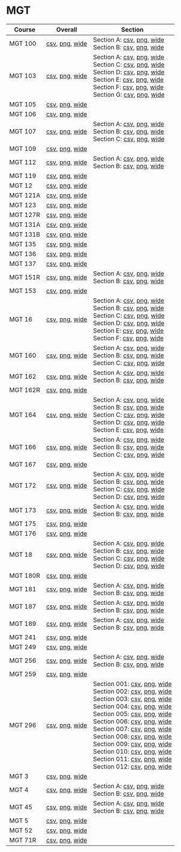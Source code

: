 # MGT

| Course | Overall | Section |
| ------ | ------- | ------- |
| MGT 100 | [csv](https://github.com/UCSD-Historical-Enrollment-Data/2025Winter/blob/main/overall/MGT%20100.csv), [png](https://raw.githubusercontent.com/UCSD-Historical-Enrollment-Data/2025Winter/main/plot_overall/MGT%20100.png), [wide](https://raw.githubusercontent.com/UCSD-Historical-Enrollment-Data/2025Winter/main/plot_overall_wide/MGT%20100.png) | Section A: [csv](https://github.com/UCSD-Historical-Enrollment-Data/2025Winter/blob/main/section/MGT%20100_A.csv), [png](https://raw.githubusercontent.com/UCSD-Historical-Enrollment-Data/2025Winter/main/plot_section/MGT%20100_A.png), [wide](https://raw.githubusercontent.com/UCSD-Historical-Enrollment-Data/2025Winter/main/plot_section_wide/MGT%20100_A.png)<br>Section B: [csv](https://github.com/UCSD-Historical-Enrollment-Data/2025Winter/blob/main/section/MGT%20100_B.csv), [png](https://raw.githubusercontent.com/UCSD-Historical-Enrollment-Data/2025Winter/main/plot_section/MGT%20100_B.png), [wide](https://raw.githubusercontent.com/UCSD-Historical-Enrollment-Data/2025Winter/main/plot_section_wide/MGT%20100_B.png) |
| MGT 103 | [csv](https://github.com/UCSD-Historical-Enrollment-Data/2025Winter/blob/main/overall/MGT%20103.csv), [png](https://raw.githubusercontent.com/UCSD-Historical-Enrollment-Data/2025Winter/main/plot_overall/MGT%20103.png), [wide](https://raw.githubusercontent.com/UCSD-Historical-Enrollment-Data/2025Winter/main/plot_overall_wide/MGT%20103.png) | Section A: [csv](https://github.com/UCSD-Historical-Enrollment-Data/2025Winter/blob/main/section/MGT%20103_A.csv), [png](https://raw.githubusercontent.com/UCSD-Historical-Enrollment-Data/2025Winter/main/plot_section/MGT%20103_A.png), [wide](https://raw.githubusercontent.com/UCSD-Historical-Enrollment-Data/2025Winter/main/plot_section_wide/MGT%20103_A.png)<br>Section C: [csv](https://github.com/UCSD-Historical-Enrollment-Data/2025Winter/blob/main/section/MGT%20103_C.csv), [png](https://raw.githubusercontent.com/UCSD-Historical-Enrollment-Data/2025Winter/main/plot_section/MGT%20103_C.png), [wide](https://raw.githubusercontent.com/UCSD-Historical-Enrollment-Data/2025Winter/main/plot_section_wide/MGT%20103_C.png)<br>Section D: [csv](https://github.com/UCSD-Historical-Enrollment-Data/2025Winter/blob/main/section/MGT%20103_D.csv), [png](https://raw.githubusercontent.com/UCSD-Historical-Enrollment-Data/2025Winter/main/plot_section/MGT%20103_D.png), [wide](https://raw.githubusercontent.com/UCSD-Historical-Enrollment-Data/2025Winter/main/plot_section_wide/MGT%20103_D.png)<br>Section E: [csv](https://github.com/UCSD-Historical-Enrollment-Data/2025Winter/blob/main/section/MGT%20103_E.csv), [png](https://raw.githubusercontent.com/UCSD-Historical-Enrollment-Data/2025Winter/main/plot_section/MGT%20103_E.png), [wide](https://raw.githubusercontent.com/UCSD-Historical-Enrollment-Data/2025Winter/main/plot_section_wide/MGT%20103_E.png)<br>Section F: [csv](https://github.com/UCSD-Historical-Enrollment-Data/2025Winter/blob/main/section/MGT%20103_F.csv), [png](https://raw.githubusercontent.com/UCSD-Historical-Enrollment-Data/2025Winter/main/plot_section/MGT%20103_F.png), [wide](https://raw.githubusercontent.com/UCSD-Historical-Enrollment-Data/2025Winter/main/plot_section_wide/MGT%20103_F.png)<br>Section G: [csv](https://github.com/UCSD-Historical-Enrollment-Data/2025Winter/blob/main/section/MGT%20103_G.csv), [png](https://raw.githubusercontent.com/UCSD-Historical-Enrollment-Data/2025Winter/main/plot_section/MGT%20103_G.png), [wide](https://raw.githubusercontent.com/UCSD-Historical-Enrollment-Data/2025Winter/main/plot_section_wide/MGT%20103_G.png) |
| MGT 105 | [csv](https://github.com/UCSD-Historical-Enrollment-Data/2025Winter/blob/main/overall/MGT%20105.csv), [png](https://raw.githubusercontent.com/UCSD-Historical-Enrollment-Data/2025Winter/main/plot_overall/MGT%20105.png), [wide](https://raw.githubusercontent.com/UCSD-Historical-Enrollment-Data/2025Winter/main/plot_overall_wide/MGT%20105.png) |  |
| MGT 106 | [csv](https://github.com/UCSD-Historical-Enrollment-Data/2025Winter/blob/main/overall/MGT%20106.csv), [png](https://raw.githubusercontent.com/UCSD-Historical-Enrollment-Data/2025Winter/main/plot_overall/MGT%20106.png), [wide](https://raw.githubusercontent.com/UCSD-Historical-Enrollment-Data/2025Winter/main/plot_overall_wide/MGT%20106.png) |  |
| MGT 107 | [csv](https://github.com/UCSD-Historical-Enrollment-Data/2025Winter/blob/main/overall/MGT%20107.csv), [png](https://raw.githubusercontent.com/UCSD-Historical-Enrollment-Data/2025Winter/main/plot_overall/MGT%20107.png), [wide](https://raw.githubusercontent.com/UCSD-Historical-Enrollment-Data/2025Winter/main/plot_overall_wide/MGT%20107.png) | Section A: [csv](https://github.com/UCSD-Historical-Enrollment-Data/2025Winter/blob/main/section/MGT%20107_A.csv), [png](https://raw.githubusercontent.com/UCSD-Historical-Enrollment-Data/2025Winter/main/plot_section/MGT%20107_A.png), [wide](https://raw.githubusercontent.com/UCSD-Historical-Enrollment-Data/2025Winter/main/plot_section_wide/MGT%20107_A.png)<br>Section B: [csv](https://github.com/UCSD-Historical-Enrollment-Data/2025Winter/blob/main/section/MGT%20107_B.csv), [png](https://raw.githubusercontent.com/UCSD-Historical-Enrollment-Data/2025Winter/main/plot_section/MGT%20107_B.png), [wide](https://raw.githubusercontent.com/UCSD-Historical-Enrollment-Data/2025Winter/main/plot_section_wide/MGT%20107_B.png)<br>Section C: [csv](https://github.com/UCSD-Historical-Enrollment-Data/2025Winter/blob/main/section/MGT%20107_C.csv), [png](https://raw.githubusercontent.com/UCSD-Historical-Enrollment-Data/2025Winter/main/plot_section/MGT%20107_C.png), [wide](https://raw.githubusercontent.com/UCSD-Historical-Enrollment-Data/2025Winter/main/plot_section_wide/MGT%20107_C.png) |
| MGT 109 | [csv](https://github.com/UCSD-Historical-Enrollment-Data/2025Winter/blob/main/overall/MGT%20109.csv), [png](https://raw.githubusercontent.com/UCSD-Historical-Enrollment-Data/2025Winter/main/plot_overall/MGT%20109.png), [wide](https://raw.githubusercontent.com/UCSD-Historical-Enrollment-Data/2025Winter/main/plot_overall_wide/MGT%20109.png) |  |
| MGT 112 | [csv](https://github.com/UCSD-Historical-Enrollment-Data/2025Winter/blob/main/overall/MGT%20112.csv), [png](https://raw.githubusercontent.com/UCSD-Historical-Enrollment-Data/2025Winter/main/plot_overall/MGT%20112.png), [wide](https://raw.githubusercontent.com/UCSD-Historical-Enrollment-Data/2025Winter/main/plot_overall_wide/MGT%20112.png) | Section A: [csv](https://github.com/UCSD-Historical-Enrollment-Data/2025Winter/blob/main/section/MGT%20112_A.csv), [png](https://raw.githubusercontent.com/UCSD-Historical-Enrollment-Data/2025Winter/main/plot_section/MGT%20112_A.png), [wide](https://raw.githubusercontent.com/UCSD-Historical-Enrollment-Data/2025Winter/main/plot_section_wide/MGT%20112_A.png)<br>Section B: [csv](https://github.com/UCSD-Historical-Enrollment-Data/2025Winter/blob/main/section/MGT%20112_B.csv), [png](https://raw.githubusercontent.com/UCSD-Historical-Enrollment-Data/2025Winter/main/plot_section/MGT%20112_B.png), [wide](https://raw.githubusercontent.com/UCSD-Historical-Enrollment-Data/2025Winter/main/plot_section_wide/MGT%20112_B.png) |
| MGT 119 | [csv](https://github.com/UCSD-Historical-Enrollment-Data/2025Winter/blob/main/overall/MGT%20119.csv), [png](https://raw.githubusercontent.com/UCSD-Historical-Enrollment-Data/2025Winter/main/plot_overall/MGT%20119.png), [wide](https://raw.githubusercontent.com/UCSD-Historical-Enrollment-Data/2025Winter/main/plot_overall_wide/MGT%20119.png) |  |
| MGT 12 | [csv](https://github.com/UCSD-Historical-Enrollment-Data/2025Winter/blob/main/overall/MGT%2012.csv), [png](https://raw.githubusercontent.com/UCSD-Historical-Enrollment-Data/2025Winter/main/plot_overall/MGT%2012.png), [wide](https://raw.githubusercontent.com/UCSD-Historical-Enrollment-Data/2025Winter/main/plot_overall_wide/MGT%2012.png) |  |
| MGT 121A | [csv](https://github.com/UCSD-Historical-Enrollment-Data/2025Winter/blob/main/overall/MGT%20121A.csv), [png](https://raw.githubusercontent.com/UCSD-Historical-Enrollment-Data/2025Winter/main/plot_overall/MGT%20121A.png), [wide](https://raw.githubusercontent.com/UCSD-Historical-Enrollment-Data/2025Winter/main/plot_overall_wide/MGT%20121A.png) |  |
| MGT 123 | [csv](https://github.com/UCSD-Historical-Enrollment-Data/2025Winter/blob/main/overall/MGT%20123.csv), [png](https://raw.githubusercontent.com/UCSD-Historical-Enrollment-Data/2025Winter/main/plot_overall/MGT%20123.png), [wide](https://raw.githubusercontent.com/UCSD-Historical-Enrollment-Data/2025Winter/main/plot_overall_wide/MGT%20123.png) |  |
| MGT 127R | [csv](https://github.com/UCSD-Historical-Enrollment-Data/2025Winter/blob/main/overall/MGT%20127R.csv), [png](https://raw.githubusercontent.com/UCSD-Historical-Enrollment-Data/2025Winter/main/plot_overall/MGT%20127R.png), [wide](https://raw.githubusercontent.com/UCSD-Historical-Enrollment-Data/2025Winter/main/plot_overall_wide/MGT%20127R.png) |  |
| MGT 131A | [csv](https://github.com/UCSD-Historical-Enrollment-Data/2025Winter/blob/main/overall/MGT%20131A.csv), [png](https://raw.githubusercontent.com/UCSD-Historical-Enrollment-Data/2025Winter/main/plot_overall/MGT%20131A.png), [wide](https://raw.githubusercontent.com/UCSD-Historical-Enrollment-Data/2025Winter/main/plot_overall_wide/MGT%20131A.png) |  |
| MGT 131B | [csv](https://github.com/UCSD-Historical-Enrollment-Data/2025Winter/blob/main/overall/MGT%20131B.csv), [png](https://raw.githubusercontent.com/UCSD-Historical-Enrollment-Data/2025Winter/main/plot_overall/MGT%20131B.png), [wide](https://raw.githubusercontent.com/UCSD-Historical-Enrollment-Data/2025Winter/main/plot_overall_wide/MGT%20131B.png) |  |
| MGT 135 | [csv](https://github.com/UCSD-Historical-Enrollment-Data/2025Winter/blob/main/overall/MGT%20135.csv), [png](https://raw.githubusercontent.com/UCSD-Historical-Enrollment-Data/2025Winter/main/plot_overall/MGT%20135.png), [wide](https://raw.githubusercontent.com/UCSD-Historical-Enrollment-Data/2025Winter/main/plot_overall_wide/MGT%20135.png) |  |
| MGT 136 | [csv](https://github.com/UCSD-Historical-Enrollment-Data/2025Winter/blob/main/overall/MGT%20136.csv), [png](https://raw.githubusercontent.com/UCSD-Historical-Enrollment-Data/2025Winter/main/plot_overall/MGT%20136.png), [wide](https://raw.githubusercontent.com/UCSD-Historical-Enrollment-Data/2025Winter/main/plot_overall_wide/MGT%20136.png) |  |
| MGT 137 | [csv](https://github.com/UCSD-Historical-Enrollment-Data/2025Winter/blob/main/overall/MGT%20137.csv), [png](https://raw.githubusercontent.com/UCSD-Historical-Enrollment-Data/2025Winter/main/plot_overall/MGT%20137.png), [wide](https://raw.githubusercontent.com/UCSD-Historical-Enrollment-Data/2025Winter/main/plot_overall_wide/MGT%20137.png) |  |
| MGT 151R | [csv](https://github.com/UCSD-Historical-Enrollment-Data/2025Winter/blob/main/overall/MGT%20151R.csv), [png](https://raw.githubusercontent.com/UCSD-Historical-Enrollment-Data/2025Winter/main/plot_overall/MGT%20151R.png), [wide](https://raw.githubusercontent.com/UCSD-Historical-Enrollment-Data/2025Winter/main/plot_overall_wide/MGT%20151R.png) | Section A: [csv](https://github.com/UCSD-Historical-Enrollment-Data/2025Winter/blob/main/section/MGT%20151R_A.csv), [png](https://raw.githubusercontent.com/UCSD-Historical-Enrollment-Data/2025Winter/main/plot_section/MGT%20151R_A.png), [wide](https://raw.githubusercontent.com/UCSD-Historical-Enrollment-Data/2025Winter/main/plot_section_wide/MGT%20151R_A.png)<br>Section B: [csv](https://github.com/UCSD-Historical-Enrollment-Data/2025Winter/blob/main/section/MGT%20151R_B.csv), [png](https://raw.githubusercontent.com/UCSD-Historical-Enrollment-Data/2025Winter/main/plot_section/MGT%20151R_B.png), [wide](https://raw.githubusercontent.com/UCSD-Historical-Enrollment-Data/2025Winter/main/plot_section_wide/MGT%20151R_B.png) |
| MGT 153 | [csv](https://github.com/UCSD-Historical-Enrollment-Data/2025Winter/blob/main/overall/MGT%20153.csv), [png](https://raw.githubusercontent.com/UCSD-Historical-Enrollment-Data/2025Winter/main/plot_overall/MGT%20153.png), [wide](https://raw.githubusercontent.com/UCSD-Historical-Enrollment-Data/2025Winter/main/plot_overall_wide/MGT%20153.png) |  |
| MGT 16 | [csv](https://github.com/UCSD-Historical-Enrollment-Data/2025Winter/blob/main/overall/MGT%2016.csv), [png](https://raw.githubusercontent.com/UCSD-Historical-Enrollment-Data/2025Winter/main/plot_overall/MGT%2016.png), [wide](https://raw.githubusercontent.com/UCSD-Historical-Enrollment-Data/2025Winter/main/plot_overall_wide/MGT%2016.png) | Section A: [csv](https://github.com/UCSD-Historical-Enrollment-Data/2025Winter/blob/main/section/MGT%2016_A.csv), [png](https://raw.githubusercontent.com/UCSD-Historical-Enrollment-Data/2025Winter/main/plot_section/MGT%2016_A.png), [wide](https://raw.githubusercontent.com/UCSD-Historical-Enrollment-Data/2025Winter/main/plot_section_wide/MGT%2016_A.png)<br>Section B: [csv](https://github.com/UCSD-Historical-Enrollment-Data/2025Winter/blob/main/section/MGT%2016_B.csv), [png](https://raw.githubusercontent.com/UCSD-Historical-Enrollment-Data/2025Winter/main/plot_section/MGT%2016_B.png), [wide](https://raw.githubusercontent.com/UCSD-Historical-Enrollment-Data/2025Winter/main/plot_section_wide/MGT%2016_B.png)<br>Section C: [csv](https://github.com/UCSD-Historical-Enrollment-Data/2025Winter/blob/main/section/MGT%2016_C.csv), [png](https://raw.githubusercontent.com/UCSD-Historical-Enrollment-Data/2025Winter/main/plot_section/MGT%2016_C.png), [wide](https://raw.githubusercontent.com/UCSD-Historical-Enrollment-Data/2025Winter/main/plot_section_wide/MGT%2016_C.png)<br>Section D: [csv](https://github.com/UCSD-Historical-Enrollment-Data/2025Winter/blob/main/section/MGT%2016_D.csv), [png](https://raw.githubusercontent.com/UCSD-Historical-Enrollment-Data/2025Winter/main/plot_section/MGT%2016_D.png), [wide](https://raw.githubusercontent.com/UCSD-Historical-Enrollment-Data/2025Winter/main/plot_section_wide/MGT%2016_D.png)<br>Section E: [csv](https://github.com/UCSD-Historical-Enrollment-Data/2025Winter/blob/main/section/MGT%2016_E.csv), [png](https://raw.githubusercontent.com/UCSD-Historical-Enrollment-Data/2025Winter/main/plot_section/MGT%2016_E.png), [wide](https://raw.githubusercontent.com/UCSD-Historical-Enrollment-Data/2025Winter/main/plot_section_wide/MGT%2016_E.png)<br>Section F: [csv](https://github.com/UCSD-Historical-Enrollment-Data/2025Winter/blob/main/section/MGT%2016_F.csv), [png](https://raw.githubusercontent.com/UCSD-Historical-Enrollment-Data/2025Winter/main/plot_section/MGT%2016_F.png), [wide](https://raw.githubusercontent.com/UCSD-Historical-Enrollment-Data/2025Winter/main/plot_section_wide/MGT%2016_F.png) |
| MGT 160 | [csv](https://github.com/UCSD-Historical-Enrollment-Data/2025Winter/blob/main/overall/MGT%20160.csv), [png](https://raw.githubusercontent.com/UCSD-Historical-Enrollment-Data/2025Winter/main/plot_overall/MGT%20160.png), [wide](https://raw.githubusercontent.com/UCSD-Historical-Enrollment-Data/2025Winter/main/plot_overall_wide/MGT%20160.png) | Section A: [csv](https://github.com/UCSD-Historical-Enrollment-Data/2025Winter/blob/main/section/MGT%20160_A.csv), [png](https://raw.githubusercontent.com/UCSD-Historical-Enrollment-Data/2025Winter/main/plot_section/MGT%20160_A.png), [wide](https://raw.githubusercontent.com/UCSD-Historical-Enrollment-Data/2025Winter/main/plot_section_wide/MGT%20160_A.png)<br>Section B: [csv](https://github.com/UCSD-Historical-Enrollment-Data/2025Winter/blob/main/section/MGT%20160_B.csv), [png](https://raw.githubusercontent.com/UCSD-Historical-Enrollment-Data/2025Winter/main/plot_section/MGT%20160_B.png), [wide](https://raw.githubusercontent.com/UCSD-Historical-Enrollment-Data/2025Winter/main/plot_section_wide/MGT%20160_B.png)<br>Section C: [csv](https://github.com/UCSD-Historical-Enrollment-Data/2025Winter/blob/main/section/MGT%20160_C.csv), [png](https://raw.githubusercontent.com/UCSD-Historical-Enrollment-Data/2025Winter/main/plot_section/MGT%20160_C.png), [wide](https://raw.githubusercontent.com/UCSD-Historical-Enrollment-Data/2025Winter/main/plot_section_wide/MGT%20160_C.png) |
| MGT 162 | [csv](https://github.com/UCSD-Historical-Enrollment-Data/2025Winter/blob/main/overall/MGT%20162.csv), [png](https://raw.githubusercontent.com/UCSD-Historical-Enrollment-Data/2025Winter/main/plot_overall/MGT%20162.png), [wide](https://raw.githubusercontent.com/UCSD-Historical-Enrollment-Data/2025Winter/main/plot_overall_wide/MGT%20162.png) | Section A: [csv](https://github.com/UCSD-Historical-Enrollment-Data/2025Winter/blob/main/section/MGT%20162_A.csv), [png](https://raw.githubusercontent.com/UCSD-Historical-Enrollment-Data/2025Winter/main/plot_section/MGT%20162_A.png), [wide](https://raw.githubusercontent.com/UCSD-Historical-Enrollment-Data/2025Winter/main/plot_section_wide/MGT%20162_A.png)<br>Section B: [csv](https://github.com/UCSD-Historical-Enrollment-Data/2025Winter/blob/main/section/MGT%20162_B.csv), [png](https://raw.githubusercontent.com/UCSD-Historical-Enrollment-Data/2025Winter/main/plot_section/MGT%20162_B.png), [wide](https://raw.githubusercontent.com/UCSD-Historical-Enrollment-Data/2025Winter/main/plot_section_wide/MGT%20162_B.png) |
| MGT 162R | [csv](https://github.com/UCSD-Historical-Enrollment-Data/2025Winter/blob/main/overall/MGT%20162R.csv), [png](https://raw.githubusercontent.com/UCSD-Historical-Enrollment-Data/2025Winter/main/plot_overall/MGT%20162R.png), [wide](https://raw.githubusercontent.com/UCSD-Historical-Enrollment-Data/2025Winter/main/plot_overall_wide/MGT%20162R.png) |  |
| MGT 164 | [csv](https://github.com/UCSD-Historical-Enrollment-Data/2025Winter/blob/main/overall/MGT%20164.csv), [png](https://raw.githubusercontent.com/UCSD-Historical-Enrollment-Data/2025Winter/main/plot_overall/MGT%20164.png), [wide](https://raw.githubusercontent.com/UCSD-Historical-Enrollment-Data/2025Winter/main/plot_overall_wide/MGT%20164.png) | Section A: [csv](https://github.com/UCSD-Historical-Enrollment-Data/2025Winter/blob/main/section/MGT%20164_A.csv), [png](https://raw.githubusercontent.com/UCSD-Historical-Enrollment-Data/2025Winter/main/plot_section/MGT%20164_A.png), [wide](https://raw.githubusercontent.com/UCSD-Historical-Enrollment-Data/2025Winter/main/plot_section_wide/MGT%20164_A.png)<br>Section B: [csv](https://github.com/UCSD-Historical-Enrollment-Data/2025Winter/blob/main/section/MGT%20164_B.csv), [png](https://raw.githubusercontent.com/UCSD-Historical-Enrollment-Data/2025Winter/main/plot_section/MGT%20164_B.png), [wide](https://raw.githubusercontent.com/UCSD-Historical-Enrollment-Data/2025Winter/main/plot_section_wide/MGT%20164_B.png)<br>Section C: [csv](https://github.com/UCSD-Historical-Enrollment-Data/2025Winter/blob/main/section/MGT%20164_C.csv), [png](https://raw.githubusercontent.com/UCSD-Historical-Enrollment-Data/2025Winter/main/plot_section/MGT%20164_C.png), [wide](https://raw.githubusercontent.com/UCSD-Historical-Enrollment-Data/2025Winter/main/plot_section_wide/MGT%20164_C.png)<br>Section D: [csv](https://github.com/UCSD-Historical-Enrollment-Data/2025Winter/blob/main/section/MGT%20164_D.csv), [png](https://raw.githubusercontent.com/UCSD-Historical-Enrollment-Data/2025Winter/main/plot_section/MGT%20164_D.png), [wide](https://raw.githubusercontent.com/UCSD-Historical-Enrollment-Data/2025Winter/main/plot_section_wide/MGT%20164_D.png)<br>Section E: [csv](https://github.com/UCSD-Historical-Enrollment-Data/2025Winter/blob/main/section/MGT%20164_E.csv), [png](https://raw.githubusercontent.com/UCSD-Historical-Enrollment-Data/2025Winter/main/plot_section/MGT%20164_E.png), [wide](https://raw.githubusercontent.com/UCSD-Historical-Enrollment-Data/2025Winter/main/plot_section_wide/MGT%20164_E.png) |
| MGT 166 | [csv](https://github.com/UCSD-Historical-Enrollment-Data/2025Winter/blob/main/overall/MGT%20166.csv), [png](https://raw.githubusercontent.com/UCSD-Historical-Enrollment-Data/2025Winter/main/plot_overall/MGT%20166.png), [wide](https://raw.githubusercontent.com/UCSD-Historical-Enrollment-Data/2025Winter/main/plot_overall_wide/MGT%20166.png) | Section A: [csv](https://github.com/UCSD-Historical-Enrollment-Data/2025Winter/blob/main/section/MGT%20166_A.csv), [png](https://raw.githubusercontent.com/UCSD-Historical-Enrollment-Data/2025Winter/main/plot_section/MGT%20166_A.png), [wide](https://raw.githubusercontent.com/UCSD-Historical-Enrollment-Data/2025Winter/main/plot_section_wide/MGT%20166_A.png)<br>Section B: [csv](https://github.com/UCSD-Historical-Enrollment-Data/2025Winter/blob/main/section/MGT%20166_B.csv), [png](https://raw.githubusercontent.com/UCSD-Historical-Enrollment-Data/2025Winter/main/plot_section/MGT%20166_B.png), [wide](https://raw.githubusercontent.com/UCSD-Historical-Enrollment-Data/2025Winter/main/plot_section_wide/MGT%20166_B.png)<br>Section C: [csv](https://github.com/UCSD-Historical-Enrollment-Data/2025Winter/blob/main/section/MGT%20166_C.csv), [png](https://raw.githubusercontent.com/UCSD-Historical-Enrollment-Data/2025Winter/main/plot_section/MGT%20166_C.png), [wide](https://raw.githubusercontent.com/UCSD-Historical-Enrollment-Data/2025Winter/main/plot_section_wide/MGT%20166_C.png) |
| MGT 167 | [csv](https://github.com/UCSD-Historical-Enrollment-Data/2025Winter/blob/main/overall/MGT%20167.csv), [png](https://raw.githubusercontent.com/UCSD-Historical-Enrollment-Data/2025Winter/main/plot_overall/MGT%20167.png), [wide](https://raw.githubusercontent.com/UCSD-Historical-Enrollment-Data/2025Winter/main/plot_overall_wide/MGT%20167.png) |  |
| MGT 172 | [csv](https://github.com/UCSD-Historical-Enrollment-Data/2025Winter/blob/main/overall/MGT%20172.csv), [png](https://raw.githubusercontent.com/UCSD-Historical-Enrollment-Data/2025Winter/main/plot_overall/MGT%20172.png), [wide](https://raw.githubusercontent.com/UCSD-Historical-Enrollment-Data/2025Winter/main/plot_overall_wide/MGT%20172.png) | Section A: [csv](https://github.com/UCSD-Historical-Enrollment-Data/2025Winter/blob/main/section/MGT%20172_A.csv), [png](https://raw.githubusercontent.com/UCSD-Historical-Enrollment-Data/2025Winter/main/plot_section/MGT%20172_A.png), [wide](https://raw.githubusercontent.com/UCSD-Historical-Enrollment-Data/2025Winter/main/plot_section_wide/MGT%20172_A.png)<br>Section B: [csv](https://github.com/UCSD-Historical-Enrollment-Data/2025Winter/blob/main/section/MGT%20172_B.csv), [png](https://raw.githubusercontent.com/UCSD-Historical-Enrollment-Data/2025Winter/main/plot_section/MGT%20172_B.png), [wide](https://raw.githubusercontent.com/UCSD-Historical-Enrollment-Data/2025Winter/main/plot_section_wide/MGT%20172_B.png)<br>Section C: [csv](https://github.com/UCSD-Historical-Enrollment-Data/2025Winter/blob/main/section/MGT%20172_C.csv), [png](https://raw.githubusercontent.com/UCSD-Historical-Enrollment-Data/2025Winter/main/plot_section/MGT%20172_C.png), [wide](https://raw.githubusercontent.com/UCSD-Historical-Enrollment-Data/2025Winter/main/plot_section_wide/MGT%20172_C.png)<br>Section D: [csv](https://github.com/UCSD-Historical-Enrollment-Data/2025Winter/blob/main/section/MGT%20172_D.csv), [png](https://raw.githubusercontent.com/UCSD-Historical-Enrollment-Data/2025Winter/main/plot_section/MGT%20172_D.png), [wide](https://raw.githubusercontent.com/UCSD-Historical-Enrollment-Data/2025Winter/main/plot_section_wide/MGT%20172_D.png) |
| MGT 173 | [csv](https://github.com/UCSD-Historical-Enrollment-Data/2025Winter/blob/main/overall/MGT%20173.csv), [png](https://raw.githubusercontent.com/UCSD-Historical-Enrollment-Data/2025Winter/main/plot_overall/MGT%20173.png), [wide](https://raw.githubusercontent.com/UCSD-Historical-Enrollment-Data/2025Winter/main/plot_overall_wide/MGT%20173.png) | Section A: [csv](https://github.com/UCSD-Historical-Enrollment-Data/2025Winter/blob/main/section/MGT%20173_A.csv), [png](https://raw.githubusercontent.com/UCSD-Historical-Enrollment-Data/2025Winter/main/plot_section/MGT%20173_A.png), [wide](https://raw.githubusercontent.com/UCSD-Historical-Enrollment-Data/2025Winter/main/plot_section_wide/MGT%20173_A.png)<br>Section B: [csv](https://github.com/UCSD-Historical-Enrollment-Data/2025Winter/blob/main/section/MGT%20173_B.csv), [png](https://raw.githubusercontent.com/UCSD-Historical-Enrollment-Data/2025Winter/main/plot_section/MGT%20173_B.png), [wide](https://raw.githubusercontent.com/UCSD-Historical-Enrollment-Data/2025Winter/main/plot_section_wide/MGT%20173_B.png) |
| MGT 175 | [csv](https://github.com/UCSD-Historical-Enrollment-Data/2025Winter/blob/main/overall/MGT%20175.csv), [png](https://raw.githubusercontent.com/UCSD-Historical-Enrollment-Data/2025Winter/main/plot_overall/MGT%20175.png), [wide](https://raw.githubusercontent.com/UCSD-Historical-Enrollment-Data/2025Winter/main/plot_overall_wide/MGT%20175.png) |  |
| MGT 176 | [csv](https://github.com/UCSD-Historical-Enrollment-Data/2025Winter/blob/main/overall/MGT%20176.csv), [png](https://raw.githubusercontent.com/UCSD-Historical-Enrollment-Data/2025Winter/main/plot_overall/MGT%20176.png), [wide](https://raw.githubusercontent.com/UCSD-Historical-Enrollment-Data/2025Winter/main/plot_overall_wide/MGT%20176.png) |  |
| MGT 18 | [csv](https://github.com/UCSD-Historical-Enrollment-Data/2025Winter/blob/main/overall/MGT%2018.csv), [png](https://raw.githubusercontent.com/UCSD-Historical-Enrollment-Data/2025Winter/main/plot_overall/MGT%2018.png), [wide](https://raw.githubusercontent.com/UCSD-Historical-Enrollment-Data/2025Winter/main/plot_overall_wide/MGT%2018.png) | Section A: [csv](https://github.com/UCSD-Historical-Enrollment-Data/2025Winter/blob/main/section/MGT%2018_A.csv), [png](https://raw.githubusercontent.com/UCSD-Historical-Enrollment-Data/2025Winter/main/plot_section/MGT%2018_A.png), [wide](https://raw.githubusercontent.com/UCSD-Historical-Enrollment-Data/2025Winter/main/plot_section_wide/MGT%2018_A.png)<br>Section B: [csv](https://github.com/UCSD-Historical-Enrollment-Data/2025Winter/blob/main/section/MGT%2018_B.csv), [png](https://raw.githubusercontent.com/UCSD-Historical-Enrollment-Data/2025Winter/main/plot_section/MGT%2018_B.png), [wide](https://raw.githubusercontent.com/UCSD-Historical-Enrollment-Data/2025Winter/main/plot_section_wide/MGT%2018_B.png)<br>Section C: [csv](https://github.com/UCSD-Historical-Enrollment-Data/2025Winter/blob/main/section/MGT%2018_C.csv), [png](https://raw.githubusercontent.com/UCSD-Historical-Enrollment-Data/2025Winter/main/plot_section/MGT%2018_C.png), [wide](https://raw.githubusercontent.com/UCSD-Historical-Enrollment-Data/2025Winter/main/plot_section_wide/MGT%2018_C.png)<br>Section D: [csv](https://github.com/UCSD-Historical-Enrollment-Data/2025Winter/blob/main/section/MGT%2018_D.csv), [png](https://raw.githubusercontent.com/UCSD-Historical-Enrollment-Data/2025Winter/main/plot_section/MGT%2018_D.png), [wide](https://raw.githubusercontent.com/UCSD-Historical-Enrollment-Data/2025Winter/main/plot_section_wide/MGT%2018_D.png) |
| MGT 180R | [csv](https://github.com/UCSD-Historical-Enrollment-Data/2025Winter/blob/main/overall/MGT%20180R.csv), [png](https://raw.githubusercontent.com/UCSD-Historical-Enrollment-Data/2025Winter/main/plot_overall/MGT%20180R.png), [wide](https://raw.githubusercontent.com/UCSD-Historical-Enrollment-Data/2025Winter/main/plot_overall_wide/MGT%20180R.png) |  |
| MGT 181 | [csv](https://github.com/UCSD-Historical-Enrollment-Data/2025Winter/blob/main/overall/MGT%20181.csv), [png](https://raw.githubusercontent.com/UCSD-Historical-Enrollment-Data/2025Winter/main/plot_overall/MGT%20181.png), [wide](https://raw.githubusercontent.com/UCSD-Historical-Enrollment-Data/2025Winter/main/plot_overall_wide/MGT%20181.png) | Section A: [csv](https://github.com/UCSD-Historical-Enrollment-Data/2025Winter/blob/main/section/MGT%20181_A.csv), [png](https://raw.githubusercontent.com/UCSD-Historical-Enrollment-Data/2025Winter/main/plot_section/MGT%20181_A.png), [wide](https://raw.githubusercontent.com/UCSD-Historical-Enrollment-Data/2025Winter/main/plot_section_wide/MGT%20181_A.png)<br>Section B: [csv](https://github.com/UCSD-Historical-Enrollment-Data/2025Winter/blob/main/section/MGT%20181_B.csv), [png](https://raw.githubusercontent.com/UCSD-Historical-Enrollment-Data/2025Winter/main/plot_section/MGT%20181_B.png), [wide](https://raw.githubusercontent.com/UCSD-Historical-Enrollment-Data/2025Winter/main/plot_section_wide/MGT%20181_B.png) |
| MGT 187 | [csv](https://github.com/UCSD-Historical-Enrollment-Data/2025Winter/blob/main/overall/MGT%20187.csv), [png](https://raw.githubusercontent.com/UCSD-Historical-Enrollment-Data/2025Winter/main/plot_overall/MGT%20187.png), [wide](https://raw.githubusercontent.com/UCSD-Historical-Enrollment-Data/2025Winter/main/plot_overall_wide/MGT%20187.png) | Section A: [csv](https://github.com/UCSD-Historical-Enrollment-Data/2025Winter/blob/main/section/MGT%20187_A.csv), [png](https://raw.githubusercontent.com/UCSD-Historical-Enrollment-Data/2025Winter/main/plot_section/MGT%20187_A.png), [wide](https://raw.githubusercontent.com/UCSD-Historical-Enrollment-Data/2025Winter/main/plot_section_wide/MGT%20187_A.png)<br>Section B: [csv](https://github.com/UCSD-Historical-Enrollment-Data/2025Winter/blob/main/section/MGT%20187_B.csv), [png](https://raw.githubusercontent.com/UCSD-Historical-Enrollment-Data/2025Winter/main/plot_section/MGT%20187_B.png), [wide](https://raw.githubusercontent.com/UCSD-Historical-Enrollment-Data/2025Winter/main/plot_section_wide/MGT%20187_B.png) |
| MGT 189 | [csv](https://github.com/UCSD-Historical-Enrollment-Data/2025Winter/blob/main/overall/MGT%20189.csv), [png](https://raw.githubusercontent.com/UCSD-Historical-Enrollment-Data/2025Winter/main/plot_overall/MGT%20189.png), [wide](https://raw.githubusercontent.com/UCSD-Historical-Enrollment-Data/2025Winter/main/plot_overall_wide/MGT%20189.png) | Section A: [csv](https://github.com/UCSD-Historical-Enrollment-Data/2025Winter/blob/main/section/MGT%20189_A.csv), [png](https://raw.githubusercontent.com/UCSD-Historical-Enrollment-Data/2025Winter/main/plot_section/MGT%20189_A.png), [wide](https://raw.githubusercontent.com/UCSD-Historical-Enrollment-Data/2025Winter/main/plot_section_wide/MGT%20189_A.png)<br>Section B: [csv](https://github.com/UCSD-Historical-Enrollment-Data/2025Winter/blob/main/section/MGT%20189_B.csv), [png](https://raw.githubusercontent.com/UCSD-Historical-Enrollment-Data/2025Winter/main/plot_section/MGT%20189_B.png), [wide](https://raw.githubusercontent.com/UCSD-Historical-Enrollment-Data/2025Winter/main/plot_section_wide/MGT%20189_B.png) |
| MGT 241 | [csv](https://github.com/UCSD-Historical-Enrollment-Data/2025Winter/blob/main/overall/MGT%20241.csv), [png](https://raw.githubusercontent.com/UCSD-Historical-Enrollment-Data/2025Winter/main/plot_overall/MGT%20241.png), [wide](https://raw.githubusercontent.com/UCSD-Historical-Enrollment-Data/2025Winter/main/plot_overall_wide/MGT%20241.png) |  |
| MGT 249 | [csv](https://github.com/UCSD-Historical-Enrollment-Data/2025Winter/blob/main/overall/MGT%20249.csv), [png](https://raw.githubusercontent.com/UCSD-Historical-Enrollment-Data/2025Winter/main/plot_overall/MGT%20249.png), [wide](https://raw.githubusercontent.com/UCSD-Historical-Enrollment-Data/2025Winter/main/plot_overall_wide/MGT%20249.png) |  |
| MGT 256 | [csv](https://github.com/UCSD-Historical-Enrollment-Data/2025Winter/blob/main/overall/MGT%20256.csv), [png](https://raw.githubusercontent.com/UCSD-Historical-Enrollment-Data/2025Winter/main/plot_overall/MGT%20256.png), [wide](https://raw.githubusercontent.com/UCSD-Historical-Enrollment-Data/2025Winter/main/plot_overall_wide/MGT%20256.png) | Section A: [csv](https://github.com/UCSD-Historical-Enrollment-Data/2025Winter/blob/main/section/MGT%20256_A.csv), [png](https://raw.githubusercontent.com/UCSD-Historical-Enrollment-Data/2025Winter/main/plot_section/MGT%20256_A.png), [wide](https://raw.githubusercontent.com/UCSD-Historical-Enrollment-Data/2025Winter/main/plot_section_wide/MGT%20256_A.png)<br>Section B: [csv](https://github.com/UCSD-Historical-Enrollment-Data/2025Winter/blob/main/section/MGT%20256_B.csv), [png](https://raw.githubusercontent.com/UCSD-Historical-Enrollment-Data/2025Winter/main/plot_section/MGT%20256_B.png), [wide](https://raw.githubusercontent.com/UCSD-Historical-Enrollment-Data/2025Winter/main/plot_section_wide/MGT%20256_B.png) |
| MGT 259 | [csv](https://github.com/UCSD-Historical-Enrollment-Data/2025Winter/blob/main/overall/MGT%20259.csv), [png](https://raw.githubusercontent.com/UCSD-Historical-Enrollment-Data/2025Winter/main/plot_overall/MGT%20259.png), [wide](https://raw.githubusercontent.com/UCSD-Historical-Enrollment-Data/2025Winter/main/plot_overall_wide/MGT%20259.png) |  |
| MGT 296 | [csv](https://github.com/UCSD-Historical-Enrollment-Data/2025Winter/blob/main/overall/MGT%20296.csv), [png](https://raw.githubusercontent.com/UCSD-Historical-Enrollment-Data/2025Winter/main/plot_overall/MGT%20296.png), [wide](https://raw.githubusercontent.com/UCSD-Historical-Enrollment-Data/2025Winter/main/plot_overall_wide/MGT%20296.png) | Section 001: [csv](https://github.com/UCSD-Historical-Enrollment-Data/2025Winter/blob/main/section/MGT%20296_001.csv), [png](https://raw.githubusercontent.com/UCSD-Historical-Enrollment-Data/2025Winter/main/plot_section/MGT%20296_001.png), [wide](https://raw.githubusercontent.com/UCSD-Historical-Enrollment-Data/2025Winter/main/plot_section_wide/MGT%20296_001.png)<br>Section 002: [csv](https://github.com/UCSD-Historical-Enrollment-Data/2025Winter/blob/main/section/MGT%20296_002.csv), [png](https://raw.githubusercontent.com/UCSD-Historical-Enrollment-Data/2025Winter/main/plot_section/MGT%20296_002.png), [wide](https://raw.githubusercontent.com/UCSD-Historical-Enrollment-Data/2025Winter/main/plot_section_wide/MGT%20296_002.png)<br>Section 003: [csv](https://github.com/UCSD-Historical-Enrollment-Data/2025Winter/blob/main/section/MGT%20296_003.csv), [png](https://raw.githubusercontent.com/UCSD-Historical-Enrollment-Data/2025Winter/main/plot_section/MGT%20296_003.png), [wide](https://raw.githubusercontent.com/UCSD-Historical-Enrollment-Data/2025Winter/main/plot_section_wide/MGT%20296_003.png)<br>Section 004: [csv](https://github.com/UCSD-Historical-Enrollment-Data/2025Winter/blob/main/section/MGT%20296_004.csv), [png](https://raw.githubusercontent.com/UCSD-Historical-Enrollment-Data/2025Winter/main/plot_section/MGT%20296_004.png), [wide](https://raw.githubusercontent.com/UCSD-Historical-Enrollment-Data/2025Winter/main/plot_section_wide/MGT%20296_004.png)<br>Section 005: [csv](https://github.com/UCSD-Historical-Enrollment-Data/2025Winter/blob/main/section/MGT%20296_005.csv), [png](https://raw.githubusercontent.com/UCSD-Historical-Enrollment-Data/2025Winter/main/plot_section/MGT%20296_005.png), [wide](https://raw.githubusercontent.com/UCSD-Historical-Enrollment-Data/2025Winter/main/plot_section_wide/MGT%20296_005.png)<br>Section 006: [csv](https://github.com/UCSD-Historical-Enrollment-Data/2025Winter/blob/main/section/MGT%20296_006.csv), [png](https://raw.githubusercontent.com/UCSD-Historical-Enrollment-Data/2025Winter/main/plot_section/MGT%20296_006.png), [wide](https://raw.githubusercontent.com/UCSD-Historical-Enrollment-Data/2025Winter/main/plot_section_wide/MGT%20296_006.png)<br>Section 007: [csv](https://github.com/UCSD-Historical-Enrollment-Data/2025Winter/blob/main/section/MGT%20296_007.csv), [png](https://raw.githubusercontent.com/UCSD-Historical-Enrollment-Data/2025Winter/main/plot_section/MGT%20296_007.png), [wide](https://raw.githubusercontent.com/UCSD-Historical-Enrollment-Data/2025Winter/main/plot_section_wide/MGT%20296_007.png)<br>Section 008: [csv](https://github.com/UCSD-Historical-Enrollment-Data/2025Winter/blob/main/section/MGT%20296_008.csv), [png](https://raw.githubusercontent.com/UCSD-Historical-Enrollment-Data/2025Winter/main/plot_section/MGT%20296_008.png), [wide](https://raw.githubusercontent.com/UCSD-Historical-Enrollment-Data/2025Winter/main/plot_section_wide/MGT%20296_008.png)<br>Section 009: [csv](https://github.com/UCSD-Historical-Enrollment-Data/2025Winter/blob/main/section/MGT%20296_009.csv), [png](https://raw.githubusercontent.com/UCSD-Historical-Enrollment-Data/2025Winter/main/plot_section/MGT%20296_009.png), [wide](https://raw.githubusercontent.com/UCSD-Historical-Enrollment-Data/2025Winter/main/plot_section_wide/MGT%20296_009.png)<br>Section 010: [csv](https://github.com/UCSD-Historical-Enrollment-Data/2025Winter/blob/main/section/MGT%20296_010.csv), [png](https://raw.githubusercontent.com/UCSD-Historical-Enrollment-Data/2025Winter/main/plot_section/MGT%20296_010.png), [wide](https://raw.githubusercontent.com/UCSD-Historical-Enrollment-Data/2025Winter/main/plot_section_wide/MGT%20296_010.png)<br>Section 011: [csv](https://github.com/UCSD-Historical-Enrollment-Data/2025Winter/blob/main/section/MGT%20296_011.csv), [png](https://raw.githubusercontent.com/UCSD-Historical-Enrollment-Data/2025Winter/main/plot_section/MGT%20296_011.png), [wide](https://raw.githubusercontent.com/UCSD-Historical-Enrollment-Data/2025Winter/main/plot_section_wide/MGT%20296_011.png)<br>Section 012: [csv](https://github.com/UCSD-Historical-Enrollment-Data/2025Winter/blob/main/section/MGT%20296_012.csv), [png](https://raw.githubusercontent.com/UCSD-Historical-Enrollment-Data/2025Winter/main/plot_section/MGT%20296_012.png), [wide](https://raw.githubusercontent.com/UCSD-Historical-Enrollment-Data/2025Winter/main/plot_section_wide/MGT%20296_012.png) |
| MGT 3 | [csv](https://github.com/UCSD-Historical-Enrollment-Data/2025Winter/blob/main/overall/MGT%203.csv), [png](https://raw.githubusercontent.com/UCSD-Historical-Enrollment-Data/2025Winter/main/plot_overall/MGT%203.png), [wide](https://raw.githubusercontent.com/UCSD-Historical-Enrollment-Data/2025Winter/main/plot_overall_wide/MGT%203.png) |  |
| MGT 4 | [csv](https://github.com/UCSD-Historical-Enrollment-Data/2025Winter/blob/main/overall/MGT%204.csv), [png](https://raw.githubusercontent.com/UCSD-Historical-Enrollment-Data/2025Winter/main/plot_overall/MGT%204.png), [wide](https://raw.githubusercontent.com/UCSD-Historical-Enrollment-Data/2025Winter/main/plot_overall_wide/MGT%204.png) | Section A: [csv](https://github.com/UCSD-Historical-Enrollment-Data/2025Winter/blob/main/section/MGT%204_A.csv), [png](https://raw.githubusercontent.com/UCSD-Historical-Enrollment-Data/2025Winter/main/plot_section/MGT%204_A.png), [wide](https://raw.githubusercontent.com/UCSD-Historical-Enrollment-Data/2025Winter/main/plot_section_wide/MGT%204_A.png)<br>Section B: [csv](https://github.com/UCSD-Historical-Enrollment-Data/2025Winter/blob/main/section/MGT%204_B.csv), [png](https://raw.githubusercontent.com/UCSD-Historical-Enrollment-Data/2025Winter/main/plot_section/MGT%204_B.png), [wide](https://raw.githubusercontent.com/UCSD-Historical-Enrollment-Data/2025Winter/main/plot_section_wide/MGT%204_B.png) |
| MGT 45 | [csv](https://github.com/UCSD-Historical-Enrollment-Data/2025Winter/blob/main/overall/MGT%2045.csv), [png](https://raw.githubusercontent.com/UCSD-Historical-Enrollment-Data/2025Winter/main/plot_overall/MGT%2045.png), [wide](https://raw.githubusercontent.com/UCSD-Historical-Enrollment-Data/2025Winter/main/plot_overall_wide/MGT%2045.png) | Section A: [csv](https://github.com/UCSD-Historical-Enrollment-Data/2025Winter/blob/main/section/MGT%2045_A.csv), [png](https://raw.githubusercontent.com/UCSD-Historical-Enrollment-Data/2025Winter/main/plot_section/MGT%2045_A.png), [wide](https://raw.githubusercontent.com/UCSD-Historical-Enrollment-Data/2025Winter/main/plot_section_wide/MGT%2045_A.png)<br>Section B: [csv](https://github.com/UCSD-Historical-Enrollment-Data/2025Winter/blob/main/section/MGT%2045_B.csv), [png](https://raw.githubusercontent.com/UCSD-Historical-Enrollment-Data/2025Winter/main/plot_section/MGT%2045_B.png), [wide](https://raw.githubusercontent.com/UCSD-Historical-Enrollment-Data/2025Winter/main/plot_section_wide/MGT%2045_B.png) |
| MGT 5 | [csv](https://github.com/UCSD-Historical-Enrollment-Data/2025Winter/blob/main/overall/MGT%205.csv), [png](https://raw.githubusercontent.com/UCSD-Historical-Enrollment-Data/2025Winter/main/plot_overall/MGT%205.png), [wide](https://raw.githubusercontent.com/UCSD-Historical-Enrollment-Data/2025Winter/main/plot_overall_wide/MGT%205.png) |  |
| MGT 52 | [csv](https://github.com/UCSD-Historical-Enrollment-Data/2025Winter/blob/main/overall/MGT%2052.csv), [png](https://raw.githubusercontent.com/UCSD-Historical-Enrollment-Data/2025Winter/main/plot_overall/MGT%2052.png), [wide](https://raw.githubusercontent.com/UCSD-Historical-Enrollment-Data/2025Winter/main/plot_overall_wide/MGT%2052.png) |  |
| MGT 71R | [csv](https://github.com/UCSD-Historical-Enrollment-Data/2025Winter/blob/main/overall/MGT%2071R.csv), [png](https://raw.githubusercontent.com/UCSD-Historical-Enrollment-Data/2025Winter/main/plot_overall/MGT%2071R.png), [wide](https://raw.githubusercontent.com/UCSD-Historical-Enrollment-Data/2025Winter/main/plot_overall_wide/MGT%2071R.png) |  |
